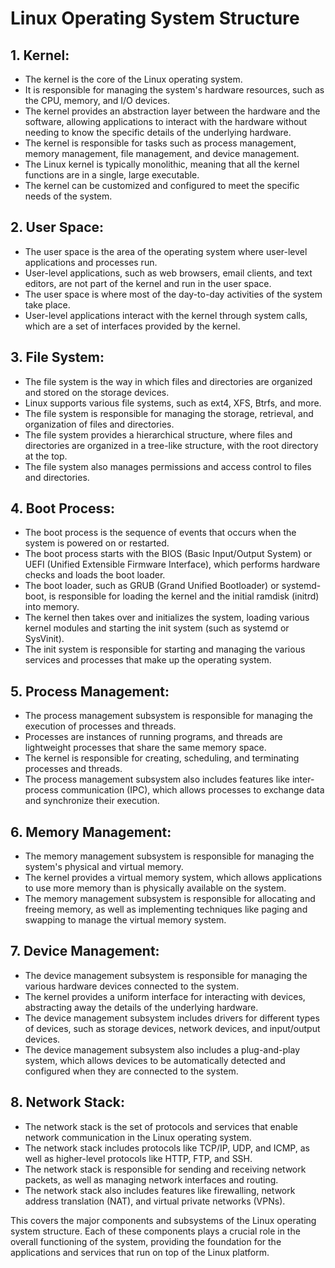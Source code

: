 # Linux Operating System Structure

## 1. **Kernel**:
   - The kernel is the core of the Linux operating system.
   - It is responsible for managing the system's hardware resources, such as the CPU, memory, and I/O devices.
   - The kernel provides an abstraction layer between the hardware and the software, allowing applications to interact with the hardware without needing to know the specific details of the underlying hardware.
   - The kernel is responsible for tasks such as process management, memory management, file management, and device management.
   - The Linux kernel is typically monolithic, meaning that all the kernel functions are in a single, large executable.
   - The kernel can be customized and configured to meet the specific needs of the system.

## 2. **User Space**:
   - The user space is the area of the operating system where user-level applications and processes run.
   - User-level applications, such as web browsers, email clients, and text editors, are not part of the kernel and run in the user space.
   - The user space is where most of the day-to-day activities of the system take place.
   - User-level applications interact with the kernel through system calls, which are a set of interfaces provided by the kernel.

## 3. **File System**:
   - The file system is the way in which files and directories are organized and stored on the storage devices.
   - Linux supports various file systems, such as ext4, XFS, Btrfs, and more.
   - The file system is responsible for managing the storage, retrieval, and organization of files and directories.
   - The file system provides a hierarchical structure, where files and directories are organized in a tree-like structure, with the root directory at the top.
   - The file system also manages permissions and access control to files and directories.

## 4. **Boot Process**:
   - The boot process is the sequence of events that occurs when the system is powered on or restarted.
   - The boot process starts with the BIOS (Basic Input/Output System) or UEFI (Unified Extensible Firmware Interface), which performs hardware checks and loads the boot loader.
   - The boot loader, such as GRUB (Grand Unified Bootloader) or systemd-boot, is responsible for loading the kernel and the initial ramdisk (initrd) into memory.
   - The kernel then takes over and initializes the system, loading various kernel modules and starting the init system (such as systemd or SysVinit).
   - The init system is responsible for starting and managing the various services and processes that make up the operating system.

## 5. **Process Management**:
   - The process management subsystem is responsible for managing the execution of processes and threads.
   - Processes are instances of running programs, and threads are lightweight processes that share the same memory space.
   - The kernel is responsible for creating, scheduling, and terminating processes and threads.
   - The process management subsystem also includes features like inter-process communication (IPC), which allows processes to exchange data and synchronize their execution.

## 6. **Memory Management**:
   - The memory management subsystem is responsible for managing the system's physical and virtual memory.
   - The kernel provides a virtual memory system, which allows applications to use more memory than is physically available on the system.
   - The memory management subsystem is responsible for allocating and freeing memory, as well as implementing techniques like paging and swapping to manage the virtual memory system.

## 7. **Device Management**:
   - The device management subsystem is responsible for managing the various hardware devices connected to the system.
   - The kernel provides a uniform interface for interacting with devices, abstracting away the details of the underlying hardware.
   - The device management subsystem includes drivers for different types of devices, such as storage devices, network devices, and input/output devices.
   - The device management subsystem also includes a plug-and-play system, which allows devices to be automatically detected and configured when they are connected to the system.

## 8. **Network Stack**:
   - The network stack is the set of protocols and services that enable network communication in the Linux operating system.
   - The network stack includes protocols like TCP/IP, UDP, and ICMP, as well as higher-level protocols like HTTP, FTP, and SSH.
   - The network stack is responsible for sending and receiving network packets, as well as managing network interfaces and routing.
   - The network stack also includes features like firewalling, network address translation (NAT), and virtual private networks (VPNs).

This covers the major components and subsystems of the Linux operating system structure. Each of these components plays a crucial role in the overall functioning of the system, providing the foundation for the applications and services that run on top of the Linux platform.
